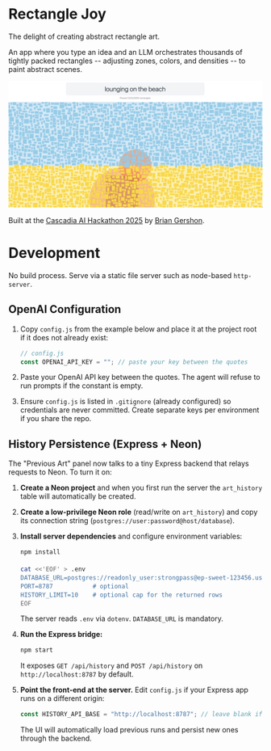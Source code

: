 # Rectangle Joy

The delight of creating abstract rectangle art.

An app where you type an idea and an LLM orchestrates thousands of tightly packed rectangles -- adjusting zones, colors, and densities -- to paint abstract scenes.

![art work of lounging on the beach](lounging-on-the-beach.jpg)

Built at the [Cascadia AI Hackathon 2025](https://luma.com/yu2ccnvr) by [Brian Gershon](https://briangershon.com).

# Development

No build process. Serve via a static file server such as node-based `http-server`.

## OpenAI Configuration

1. Copy `config.js` from the example below and place it at the project root if it does not already exist:

   ```js
   // config.js
   const OPENAI_API_KEY = ""; // paste your key between the quotes
   ```

2. Paste your OpenAI API key between the quotes. The agent will refuse to run prompts if the constant is empty.

3. Ensure `config.js` is listed in `.gitignore` (already configured) so credentials are never committed. Create separate keys per environment if you share the repo.

## History Persistence (Express + Neon)

The "Previous Art" panel now talks to a tiny Express backend that relays requests to Neon. To turn it on:

1. **Create a Neon project** and when you first run the server the `art_history` table will automatically be created.

2. **Create a low-privilege Neon role** (read/write on `art_history`) and copy its connection string (`postgres://user:password@host/database`).

3. **Install server dependencies** and configure environment variables:

   ```bash
   npm install

   cat <<'EOF' > .env
   DATABASE_URL=postgres://readonly_user:strongpass@ep-sweet-123456.us-east-2.aws.neon.tech/neondb
   PORT=8787           # optional
   HISTORY_LIMIT=10    # optional cap for the returned rows
   EOF
   ```

   The server reads `.env` via `dotenv`. `DATABASE_URL` is mandatory.

4. **Run the Express bridge:**

   ```bash
   npm start
   ```

   It exposes `GET /api/history` and `POST /api/history` on `http://localhost:8787` by default.

5. **Point the front-end at the server.** Edit `config.js` if your Express app runs on a different origin:

   ```js
   const HISTORY_API_BASE = "http://localhost:8787"; // leave blank if same origin
   ```

   The UI will automatically load previous runs and persist new ones through the backend.
